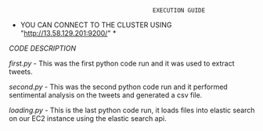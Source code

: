 
                                             EXECUTION GUIDE
                           
* YOU CAN CONNECT TO THE CLUSTER USING "http://13.58.129.201:9200/" *

*CODE DESCRIPTION*

*first.py* - This was the first python code run and it was used to extract tweets.

*second.py* - This was the second python code run and it performed sentimental analysis on the tweets and generated a csv file.

*loading.py* - This is the last python code run, it loads files into elastic search on our EC2 instance using the elastic search api.

